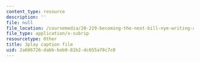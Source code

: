 ```yaml
---
content_type: resource
description: ''
file: null
file_location: /coursemedia/20-219-becoming-the-next-bill-nye-writing-and-hosting-the-educational-show-january-iap-2015/2a606726dabbbeb081b2dc655a78c7c0_ZMe7jSsPmW4.srt
file_type: application/x-subrip
resourcetype: Other
title: 3play caption file
uid: 2a606726-dabb-beb0-81b2-dc655a78c7c0
---
```

